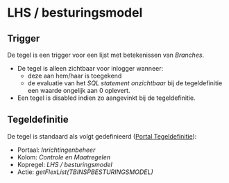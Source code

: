 # LHS / besturingsmodel

## Trigger

De tegel is een trigger voor een lijst met betekenissen van *Branches*.

* De tegel is alleen zichtbaar voor inlogger wanneer:
  * deze aan hem/haar is toegekend
  * de evaluatie van het *SQL statement onzichtbaar* bij de tegeldefinitie een waarde ongelijk aan 0 oplevert.
* Een tegel is disabled indien zo aangevinkt bij de tegeldefinitie.

## Tegeldefinitie

De tegel is standaard als volgt gedefinieerd ([Portal Tegeldefinitie](/docs/instellen_inrichten/portaldefinitie/portal_tegel.md)):

* Portaal: *Inrichtingenbeheer*
* Kolom: *Controle en Maatregelen*
* Kopregel: *LHS / besturingsmodel*
* Actie: *getFlexList(TBINSPBESTURINGSMODEL)*
